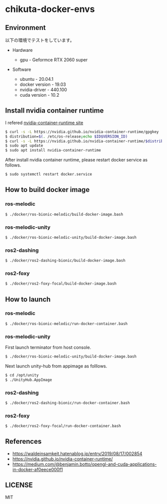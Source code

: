 # chikuta-docker-envs

## Environment
以下の環境でテストをしています。

* Hardware
  * gpu - Geformce RTX 2060 super

* Software
  * ubuntu - 20.04.1
  * docker version - 19.03
  * nvidia-driver - 440.100
  * cuda version - 10.2

## Install nvidia container runtime

I refered [nvidia-container-runtime site](https://nvidia.github.io/nvidia-container-runtime/)

```bash
$ curl -s -L https://nvidia.github.io/nvidia-container-runtime/gpgkey | sudo apt-key add -
$ distribution=$(. /etc/os-release;echo $ID$VERSION_ID)
$ curl -s -L https://nvidia.github.io/nvidia-container-runtime/$distribution/nvidia-container-runtime.list | sudo tee /etc/apt/sources.list.d/nvidia-container-runtime.list
$ sudo apt update
$ sudo apt install nvidia-container-runtime
```

After install nvidia container runtime, please restart docker service as follows.

```bash
$ sudo systemctl restart docker.service
```

## How to build docker image

### ros-melodic

```bash
$ ./docker/ros-bionic-melodic/build-docker-image.bash
```

### ros-melodic-unity

```bash
$ ./docker/ros-bionic-melodic-unity/build-docker-image.bash
```

### ros2-dashing

```bash
$ ./docker/ros2-dashing-bionic/build-docker-image.bash
```

### ros2-foxy

```bash
$ ./docker/ros2-foxy-focal/build-docker-image.bash
```

## How to launch

### ros-melodic

```bash
$ ./docker/ros-bionic-melodic/run-docker-container.bash
```

### ros-melodic-unity

First launch terminator from host console.

```bash
$ ./docker/ros-bionic-melodic-unity/build-docker-image.bash
```

Next launch unity-hub from appimage as folllows.

```bash
$ cd /opt/unity
$ ./UnityHub.AppImage
```

### ros2-dashing

```bash
$ ./docker/ros2-dashing-bionic/run-docker-container.bash
```

### ros2-foxy

```bash
$ ./docker/ros2-foxy-focal/run-docker-container.bash
```

## References
* https://waldeinsamkeit.hatenablog.jp/entry/2019/08/17/002854
* https://nvidia.github.io/nvidia-container-runtime/
* https://medium.com/@benjamin.botto/opengl-and-cuda-applications-in-docker-af0eece000f1


## LICENSE
MIT